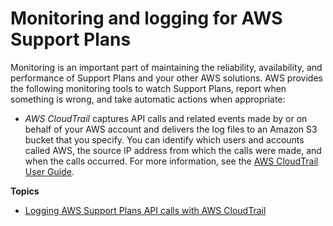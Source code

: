# Monitoring and logging for AWS Support Plans<a name="monitoring-overview-support-plans"></a>

Monitoring is an important part of maintaining the reliability, availability, and performance of Support Plans and your other AWS solutions\. AWS provides the following monitoring tools to watch Support Plans, report when something is wrong, and take automatic actions when appropriate:
+ *AWS CloudTrail* captures API calls and related events made by or on behalf of your AWS account and delivers the log files to an Amazon S3 bucket that you specify\. You can identify which users and accounts called AWS, the source IP address from which the calls were made, and when the calls occurred\. For more information, see the [AWS CloudTrail User Guide](https://docs.aws.amazon.com/awscloudtrail/latest/userguide/)\.

**Topics**
+ [Logging AWS Support Plans API calls with AWS CloudTrail](logging-using-cloudtrail-support-plans.md)